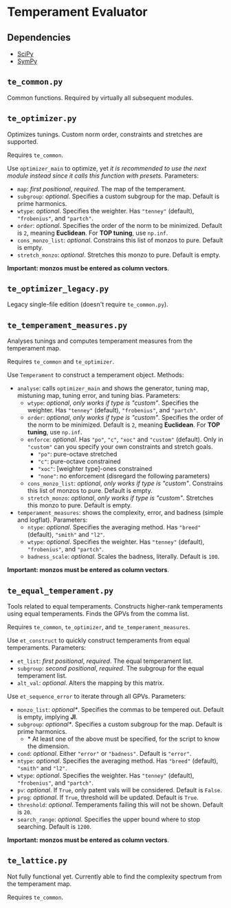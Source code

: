# Temperament Evaluator

## Dependencies

- [SciPy](https://scipy.org/)
- [SymPy](https://www.sympy.org/en/index.html)

## `te_common.py`

Common functions. Required by virtually all subsequent modules. 

## `te_optimizer.py`

Optimizes tunings. Custom norm order, constraints and stretches are supported. 

Requires `te_common`. 

Use `optimizer_main` to optimize, yet *it is recommended to use the next module instead since it calls this function with presets.* Parameters: 
- `map`: *first positional*, *required*. The map of the temperament. 
- `subgroup`: *optional*. Specifies a custom subgroup for the map. Default is prime harmonics. 
- `wtype`: *optional*. Specifies the weighter. Has `"tenney"` (default), `"frobenius"`, and `"partch"`. 
- `order`: *optional*. Specifies the order of the norm to be minimized. Default is `2`, meaning **Euclidean**. For **TOP tuning**, use `np.inf`. 
- `cons_monzo_list`: *optional*. Constrains this list of monzos to pure. Default is empty. 
- `stretch_monzo`: *optional*. Stretches this monzo to pure. Default is empty. 

**Important: monzos must be entered as column vectors**. 

## `te_optimizer_legacy.py`
Legacy single-file edition (doesn't require `te_common.py`). 

## `te_temperament_measures.py`

Analyses tunings and computes temperament measures from the temperament map. 

Requires `te_common` and `te_optimizer`. 

Use `Temperament` to construct a temperament object. Methods: 
- `analyse`: calls `optimizer_main` and shows the generator, tuning map, mistuning map, tuning error, and tuning bias. Parameters: 
	- `wtype`: *optional*, *only works if type is "custom"*. Specifies the weighter. Has `"tenney"` (default), `"frobenius"`, and `"partch"`. 
	- `order`: *optional*, *only works if type is "custom"*. Specifies the order of the norm to be minimized. Default is `2`, meaning **Euclidean**. For **TOP tuning**, use `np.inf`. 
	- `enforce`: *optional*. Has  `"po"`, `"c"`, `"xoc"` and `"custom"` (default). Only in `"custom"` can you specify your own constraints and stretch goals. 
		- `"po"`: pure-octave stretched
		- `"c"`: pure-octave constrained
		- `"xoc"`: \[weighter type\]-ones constrained
		- `"none"`: no enforcement (disregard the following parameters)
	- `cons_monzo_list`: *optional*, *only works if type is "custom"*. Constrains this list of monzos to pure. Default is empty. 
	- `stretch_monzo`: *optional*, *only works if type is "custom"*. Stretches this monzo to pure. Default is empty. 
- `temperament_measures`: shows the complexity, error, and badness (simple and logflat). Parameters: 
	- `ntype`: *optional*. Specifies the averaging method. Has `"breed"` (default), `"smith"` and `"l2"`. 
	- `wtype`: *optional*. Specifies the weighter. Has `"tenney"` (default), `"frobenius"`, and `"partch"`. 
	- `badness_scale`: *optional*. Scales the badness, literally. Default is `100`. 

**Important: monzos must be entered as column vectors**. 

## `te_equal_temperament.py`

Tools related to equal temperaments. Constructs higher-rank temperaments using equal temperaments. Finds the GPVs from the comma list. 

Requires `te_common`, `te_optimizer`, and `te_temperament_measures`. 

Use `et_construct` to quickly construct temperaments from equal temperaments. Parameters: 
- `et_list`: *first positional*, *required*. The equal temperament list. 
- `subgroup`: *second positional*, *required*. The subgroup for the equal temperament list. 
- `alt_val`: *optional*. Alters the mapping by this matrix. 

Use `et_sequence_error` to iterate through all GPVs. Parameters: 
- `monzo_list`: *optional\**. Specifies the commas to be tempered out. Default is empty, implying **JI**. 
- `subgroup`: *optional\**. Specifies a custom subgroup for the map. Default is prime harmonics. 
	- \* At least one of the above must be specified, for the script to know the dimension. 
- `cond`: *optional*. Either `"error"` or `"badness"`. Default is `"error"`. 
- `ntype`: *optional*. Specifies the averaging method. Has `"breed"` (default), `"smith"` and `"l2"`. 
- `wtype`: *optional*. Specifies the weighter. Has `"tenney"` (default), `"frobenius"`, and `"partch"`. 
- `pv`: *optional*. If `True`, only patent vals will be considered. Default is `False`. 
- `prog`: *optional*. If `True`, threshold will be updated. Default is `True`. 
- `threshold`: *optional*. Temperaments failing this will not be shown. Default is `20`. 
- `search_range`: *optional*. Specifies the upper bound where to stop searching. Default is `1200`. 

**Important: monzos must be entered as column vectors**. 

## `te_lattice.py`

Not fully functional yet. Currently able to find the complexity spectrum from the temperament map. 

Requires `te_common`. 
